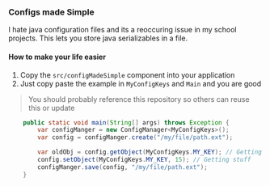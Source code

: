 ### Configs made Simple
I hate java configuration files and its a reoccuring issue in my school projects.
This lets you store java serializables in a file.

#### How to make your life easier
1. Copy the `src/configMadeSimple` component into your application
2. Just copy paste the example in `MyConfigKeys` and `Main` and you are good

> You should probably reference this repository so others can reuse this or update

```java
    public static void main(String[] args) throws Exception {
        var configManger = new ConfigManager<MyConfigKeys>();
        var config = configManger.create("/my/file/path.ext");

        var oldObj = config.getObject(MyConfigKeys.MY_KEY); // Getting stuff
        config.setObject(MyConfigKeys.MY_KEY, 15); // Getting stuff
        configManger.save(config, "/my/file/path.ext");
    }
```

